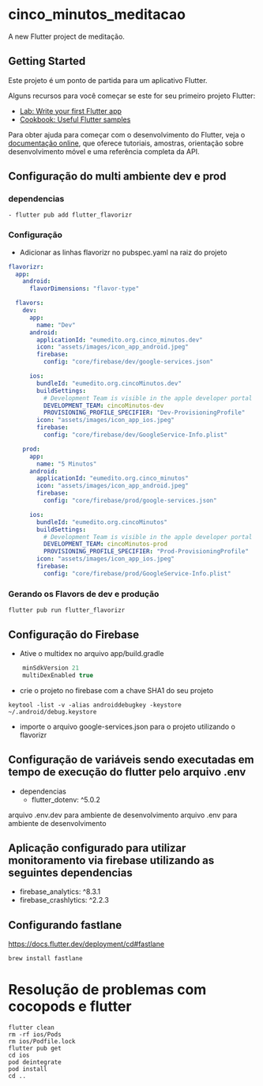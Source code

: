 # cinco_minutos_meditacao

A new Flutter project de meditação.

## Getting Started

Este projeto é um ponto de partida para um aplicativo Flutter.

Alguns recursos para você começar se este for seu primeiro projeto Flutter:

- [Lab: Write your first Flutter app](https://docs.flutter.dev/get-started/codelab)
- [Cookbook: Useful Flutter samples](https://docs.flutter.dev/cookbook)

Para obter ajuda para começar com o desenvolvimento do Flutter, veja o
[documentação online](https://docs.flutter.dev/), que oferece tutoriais,
amostras, orientação sobre desenvolvimento móvel e uma referência completa da API.

## Configuração do multi ambiente dev e prod

### dependencias
    - flutter pub add flutter_flavorizr

### Configuração
- Adicionar as linhas flavorizr no pubspec.yaml na raiz do projeto
```yaml
flavorizr:
  app:
    android:
      flavorDimensions: "flavor-type"

  flavors:
    dev:
      app:
        name: "Dev"
      android:
        applicationId: "eumedito.org.cinco_minutos.dev"
        icon: "assets/images/icon_app_android.jpeg"
        firebase:
          config: "core/firebase/dev/google-services.json"

      ios:
        bundleId: "eumedito.org.cincoMinutos.dev"
        buildSettings:
          # Development Team is visible in the apple developer portal
          DEVELOPMENT_TEAM: cincoMinutos-dev
          PROVISIONING_PROFILE_SPECIFIER: "Dev-ProvisioningProfile"
        icon: "assets/images/icon_app_ios.jpeg"
        firebase:
          config: "core/firebase/dev/GoogleService-Info.plist"

    prod:
      app:
        name: "5 Minutos"
      android:
        applicationId: "eumedito.org.cinco_minutos"
        icon: "assets/images/icon_app_android.jpeg"
        firebase:
          config: "core/firebase/prod/google-services.json"

      ios:
        bundleId: "eumedito.org.cincoMinutos"
        buildSettings:
          # Development Team is visible in the apple developer portal
          DEVELOPMENT_TEAM: cincoMinutos-prod
          PROVISIONING_PROFILE_SPECIFIER: "Prod-ProvisioningProfile"
        icon: "assets/images/icon_app_ios.jpeg"
        firebase:
          config: "core/firebase/prod/GoogleService-Info.plist"
```

### Gerando os Flavors de dev e produção
```shell
flutter pub run flutter_flavorizr
```

## Configuração do Firebase
- Ative o multidex no arquivo app/build.gradle
```gradle
    minSdkVersion 21
    multiDexEnabled true
```

- crie o projeto no firebase com a chave SHA1 do seu projeto
```shell
keytool -list -v -alias androiddebugkey -keystore ~/.android/debug.keystore
```
- importe o arquivo google-services.json para o projeto utilizando o flavorizr


## Configuração de variáveis sendo executadas em tempo de execução do flutter pelo arquivo .env
- dependencias
    - flutter_dotenv: ^5.0.2
  
arquivo .env.dev para ambiente de desenvolvimento
arquivo .env para ambiente de desenvolvimento

## Aplicação configurado para utilizar monitoramento via firebase utilizando as seguintes dependencias
- firebase_analytics: ^8.3.1
- firebase_crashlytics: ^2.2.3

## Configurando fastlane
https://docs.flutter.dev/deployment/cd#fastlane
```shell
brew install fastlane
```


# Resolução de problemas com cocopods e flutter
```shell
flutter clean
rm -rf ios/Pods
rm ios/Podfile.lock
flutter pub get
cd ios
pod deintegrate
pod install
cd ..
```